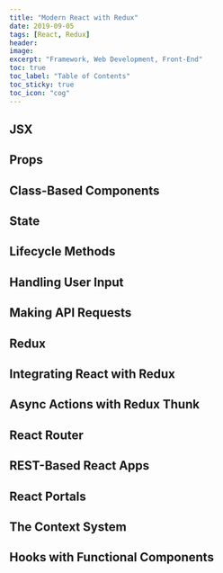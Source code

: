 ```yaml
---
title: "Modern React with Redux"
date: 2019-09-05
tags: [React, Redux]
header:
image:
excerpt: "Framework, Web Development, Front-End"
toc: true
toc_label: "Table of Contents"
toc_sticky: true
toc_icon: "cog"
---
```


## JSX

## Props

## Class-Based Components

## State

## Lifecycle Methods

## Handling User Input

## Making API Requests

## Redux

## Integrating React with Redux

## Async Actions with Redux Thunk

## React Router

## REST-Based React Apps

## React Portals

## The Context System

## Hooks with Functional Components